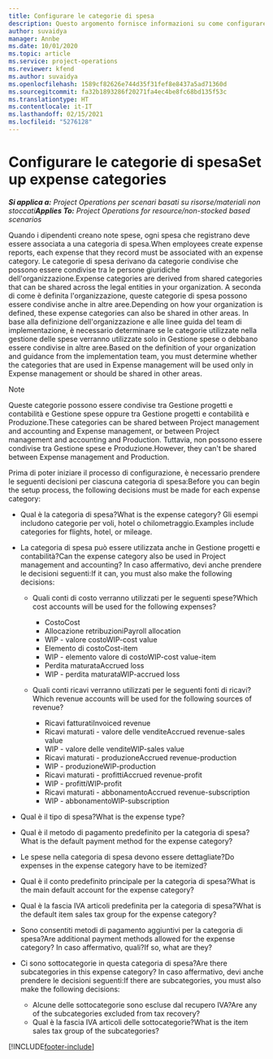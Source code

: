```yaml
---
title: Configurare le categorie di spesa
description: Questo argomento fornisce informazioni su come configurare le categorie di spesa e le categorie condivise per le note spese.
author: suvaidya
manager: Annbe
ms.date: 10/01/2020
ms.topic: article
ms.service: project-operations
ms.reviewer: kfend
ms.author: suvaidya
ms.openlocfilehash: 1589cf82626e744d35f31fef8e8437a5ad71360d
ms.sourcegitcommit: fa32b1893286f20271fa4ec4be8fc68bd135f53c
ms.translationtype: HT
ms.contentlocale: it-IT
ms.lasthandoff: 02/15/2021
ms.locfileid: "5276128"
---
```

# <a name="set-up-expense-categories"></a><span data-ttu-id="eccad-103">Configurare le categorie di spesa</span><span class="sxs-lookup"><span data-stu-id="eccad-103">Set up expense categories</span></span>

<span data-ttu-id="eccad-104">_**Si applica a:** Project Operations per scenari basati su risorse/materiali non stoccati_</span><span class="sxs-lookup"><span data-stu-id="eccad-104">_**Applies To:** Project Operations for resource/non-stocked based scenarios_</span></span>

<span data-ttu-id="eccad-105">Quando i dipendenti creano note spese, ogni spesa che registrano deve essere associata a una categoria di spesa.</span><span class="sxs-lookup"><span data-stu-id="eccad-105">When employees create expense reports, each expense that they record must be associated with an expense category.</span></span> <span data-ttu-id="eccad-106">Le categorie di spesa derivano da categorie condivise che possono essere condivise tra le persone giuridiche dell'organizzazione.</span><span class="sxs-lookup"><span data-stu-id="eccad-106">Expense categories are derived from shared categories that can be shared across the legal entities in your organization.</span></span> <span data-ttu-id="eccad-107">A seconda di come è definita l'organizzazione, queste categorie di spesa possono essere condivise anche in altre aree.</span><span class="sxs-lookup"><span data-stu-id="eccad-107">Depending on how your organization is defined, these expense categories can also be shared in other areas.</span></span> <span data-ttu-id="eccad-108">In base alla definizione dell'organizzazione e alle linee guida del team di implementazione, è necessario determinare se le categorie utilizzate nella gestione delle spese verranno utilizzate solo in Gestione spese o debbano essere condivise in altre aree.</span><span class="sxs-lookup"><span data-stu-id="eccad-108">Based on the definition of your organization and guidance from the implementation team, you must determine whether the categories that are used in Expense management will be used only in Expense management or should be shared in other areas.</span></span>

> [!NOTE]
> <span data-ttu-id="eccad-109">Queste categorie possono essere condivise tra Gestione progetti e contabilità e Gestione spese oppure tra Gestione progetti e contabilità e Produzione.</span><span class="sxs-lookup"><span data-stu-id="eccad-109">These categories can be shared between Project management and accounting and Expense management, or between Project management and accounting and Production.</span></span> <span data-ttu-id="eccad-110">Tuttavia, non possono essere condivise tra Gestione spese e Produzione.</span><span class="sxs-lookup"><span data-stu-id="eccad-110">However, they can't be shared between Expense management and Production.</span></span>

<span data-ttu-id="eccad-111">Prima di poter iniziare il processo di configurazione, è necessario prendere le seguenti decisioni per ciascuna categoria di spesa:</span><span class="sxs-lookup"><span data-stu-id="eccad-111">Before you can begin the setup process, the following decisions must be made for each expense category:</span></span>

- <span data-ttu-id="eccad-112">Qual è la categoria di spesa?</span><span class="sxs-lookup"><span data-stu-id="eccad-112">What is the expense category?</span></span> <span data-ttu-id="eccad-113">Gli esempi includono categorie per voli, hotel o chilometraggio.</span><span class="sxs-lookup"><span data-stu-id="eccad-113">Examples include categories for flights, hotel, or mileage.</span></span>
- <span data-ttu-id="eccad-114">La categoria di spesa può essere utilizzata anche in Gestione progetti e contabilità?</span><span class="sxs-lookup"><span data-stu-id="eccad-114">Can the expense category also be used in Project management and accounting?</span></span> <span data-ttu-id="eccad-115">In caso affermativo, devi anche prendere le decisioni seguenti:</span><span class="sxs-lookup"><span data-stu-id="eccad-115">If it can, you must also make the following decisions:</span></span>

    - <span data-ttu-id="eccad-116">Quali conti di costo verranno utilizzati per le seguenti spese?</span><span class="sxs-lookup"><span data-stu-id="eccad-116">Which cost accounts will be used for the following expenses?</span></span>

        - <span data-ttu-id="eccad-117">Costo</span><span class="sxs-lookup"><span data-stu-id="eccad-117">Cost</span></span>
        - <span data-ttu-id="eccad-118">Allocazione retribuzioni</span><span class="sxs-lookup"><span data-stu-id="eccad-118">Payroll allocation</span></span>
        - <span data-ttu-id="eccad-119">WIP - valore costo</span><span class="sxs-lookup"><span data-stu-id="eccad-119">WIP-cost value</span></span>
        - <span data-ttu-id="eccad-120">Elemento di costo</span><span class="sxs-lookup"><span data-stu-id="eccad-120">Cost-item</span></span>
        - <span data-ttu-id="eccad-121">WIP - elemento valore di costo</span><span class="sxs-lookup"><span data-stu-id="eccad-121">WIP-cost value-item</span></span>
        - <span data-ttu-id="eccad-122">Perdita maturata</span><span class="sxs-lookup"><span data-stu-id="eccad-122">Accrued loss</span></span>
        - <span data-ttu-id="eccad-123">WIP - perdita maturata</span><span class="sxs-lookup"><span data-stu-id="eccad-123">WIP-accrued loss</span></span>

    - <span data-ttu-id="eccad-124">Quali conti ricavi verranno utilizzati per le seguenti fonti di ricavi?</span><span class="sxs-lookup"><span data-stu-id="eccad-124">Which revenue accounts will be used for the following sources of revenue?</span></span>

        - <span data-ttu-id="eccad-125">Ricavi fatturati</span><span class="sxs-lookup"><span data-stu-id="eccad-125">Invoiced revenue</span></span>
        - <span data-ttu-id="eccad-126">Ricavi maturati - valore delle vendite</span><span class="sxs-lookup"><span data-stu-id="eccad-126">Accrued revenue-sales value</span></span>
        - <span data-ttu-id="eccad-127">WIP - valore delle vendite</span><span class="sxs-lookup"><span data-stu-id="eccad-127">WIP-sales value</span></span>
        - <span data-ttu-id="eccad-128">Ricavi maturati - produzione</span><span class="sxs-lookup"><span data-stu-id="eccad-128">Accrued revenue-production</span></span>
        - <span data-ttu-id="eccad-129">WIP - produzione</span><span class="sxs-lookup"><span data-stu-id="eccad-129">WIP-production</span></span>
        - <span data-ttu-id="eccad-130">Ricavi maturati - profitti</span><span class="sxs-lookup"><span data-stu-id="eccad-130">Accrued revenue-profit</span></span>
        - <span data-ttu-id="eccad-131">WIP - profitti</span><span class="sxs-lookup"><span data-stu-id="eccad-131">WIP-profit</span></span>
        - <span data-ttu-id="eccad-132">Ricavi maturati - abbonamento</span><span class="sxs-lookup"><span data-stu-id="eccad-132">Accrued revenue-subscription</span></span>
        - <span data-ttu-id="eccad-133">WIP - abbonamento</span><span class="sxs-lookup"><span data-stu-id="eccad-133">WIP-subscription</span></span>

- <span data-ttu-id="eccad-134">Qual è il tipo di spesa?</span><span class="sxs-lookup"><span data-stu-id="eccad-134">What is the expense type?</span></span>
- <span data-ttu-id="eccad-135">Qual è il metodo di pagamento predefinito per la categoria di spesa?</span><span class="sxs-lookup"><span data-stu-id="eccad-135">What is the default payment method for the expense category?</span></span>
- <span data-ttu-id="eccad-136">Le spese nella categoria di spesa devono essere dettagliate?</span><span class="sxs-lookup"><span data-stu-id="eccad-136">Do expenses in the expense category have to be itemized?</span></span>
- <span data-ttu-id="eccad-137">Qual è il conto predefinito principale per la categoria di spesa?</span><span class="sxs-lookup"><span data-stu-id="eccad-137">What is the main default account for the expense category?</span></span>
- <span data-ttu-id="eccad-138">Qual è la fascia IVA articoli predefinita per la categoria di spesa?</span><span class="sxs-lookup"><span data-stu-id="eccad-138">What is the default item sales tax group for the expense category?</span></span>
- <span data-ttu-id="eccad-139">Sono consentiti metodi di pagamento aggiuntivi per la categoria di spesa?</span><span class="sxs-lookup"><span data-stu-id="eccad-139">Are additional payment methods allowed for the expense category?</span></span> <span data-ttu-id="eccad-140">In caso affermativo, quali?</span><span class="sxs-lookup"><span data-stu-id="eccad-140">If so, what are they?</span></span>
- <span data-ttu-id="eccad-141">Ci sono sottocategorie in questa categoria di spesa?</span><span class="sxs-lookup"><span data-stu-id="eccad-141">Are there subcategories in this expense category?</span></span> <span data-ttu-id="eccad-142">In caso affermativo, devi anche prendere le decisioni seguenti:</span><span class="sxs-lookup"><span data-stu-id="eccad-142">If there are subcategories, you must also make the following decisions:</span></span>

    - <span data-ttu-id="eccad-143">Alcune delle sottocategorie sono escluse dal recupero IVA?</span><span class="sxs-lookup"><span data-stu-id="eccad-143">Are any of the subcategories excluded from tax recovery?</span></span>
    - <span data-ttu-id="eccad-144">Qual è la fascia IVA articoli delle sottocategorie?</span><span class="sxs-lookup"><span data-stu-id="eccad-144">What is the item sales tax group of the subcategories?</span></span>


[!INCLUDE[footer-include](../includes/footer-banner.md)]